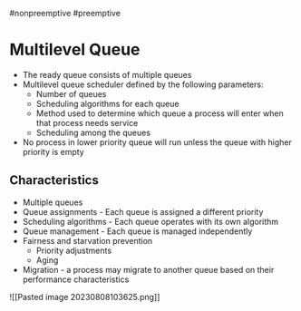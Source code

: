 #nonpreemptive #preemptive 

# Multilevel Queue

- The ready queue consists of multiple queues
- Multilevel queue scheduler defined by the following parameters:
	- Number of queues
	- Scheduling algorithms for each queue
	- Method used to determine which queue a process will enter when that process needs service
	- Scheduling among the queues
- No process in lower priority queue will run unless the queue with higher priority is empty

## Characteristics

- Multiple queues
- Queue assignments - Each queue is assigned a different priority
- Scheduling algorithms - Each queue operates with its own algorithm
- Queue management - Each queue is managed independently
- Fairness and starvation prevention
	- Priority adjustments
	- Aging
- Migration - a process may migrate to another queue based on their performance characteristics

![[Pasted image 20230808103625.png]]
